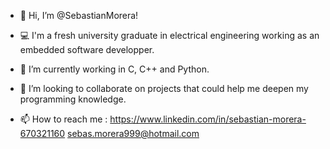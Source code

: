 - 👋  Hi, I’m @SebastianMorera!

- 💻  I'm a fresh university graduate in electrical engineering working as an embedded software developper. 
- 🌱  I’m currently working in C, C++ and Python.

- 💞️  I’m looking to collaborate on projects that could help me deepen my programming knowledge.
- 📫  How to reach me : 
        https://www.linkedin.com/in/sebastian-morera-670321160
        sebas.morera999@hotmail.com

<!---
SebastianMorera/SebastianMorera is a ✨ special ✨ repository because its `README.md` (this file) appears on your GitHub profile.
You can click the Preview link to take a look at your changes.
--->

